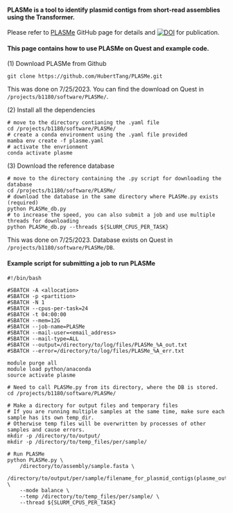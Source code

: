 #### PLASMe is a tool to identify plasmid contigs from short-read assemblies using the Transformer. 
Please refer to [PLASMe](https://github.com/HubertTang/PLASMe) GitHub page for details
and [![DOI](https://zenodo.org/badge/578918028.svg)](https://zenodo.org/badge/latestdoi/578918028) for publication.

#### This page contains how to use PLASMe on Quest and example code. 

(1) Download PLASMe from Github

    git clone https://github.com/HubertTang/PLASMe.git

This was done on 7/25/2023. You can find the download on Quest in `/projects/b1180/software/PLASMe/`.

(2) Install all the dependencies

    # move to the directory contianing the .yaml file
    cd /projects/b1180/software/PLASMe/
    # create a conda environment using the .yaml file provided
    mamba env create -f plasme.yaml
    # activate the envrionment
    conda activate plasme

(3) Download the reference database

    # move to the directory containing the .py script for downloading the database
    cd /projects/b1180/software/PLASMe/
    # download the database in the same directory where PLASMe.py exists (required)
    python PLASMe_db.py
    # to increase the speed, you can also submit a job and use multiple threads for downloading
    python PLASMe_db.py --threads ${SLURM_CPUS_PER_TASK}

This was done on 7/25/2023. Database exists on Quest in `/projects/b1180/software/PLASMe/DB`.

#### Example script for submitting a job to run PLASMe

    #!/bin/bash
    
    #SBATCH -A <allocation>
    #SBATCH -p <partition>
    #SBATCH -N 1
    #SBATCH --cpus-per-task=24
    #SBATCH -t 04:00:00
    #SBATCH --mem=12G
    #SBATCH --job-name=PLASMe
    #SBATCH --mail-user=<email_address>
    #SBATCH --mail-type=ALL
    #SBATCH --output=/directory/to/log/files/PLASMe_%A_out.txt
    #SBATCH --error=/directory/to/log/files/PLASMe_%A_err.txt
    
    module purge all
    module load python/anaconda
    source activate plasme

    # Need to call PLASMe.py from its directory, where the DB is stored. 
    cd /projects/b1180/software/PLASMe/

    # Make a directory for output files and temporary files
    # If you are running multiple samples at the same time, make sure each sample has its own temp_dir. 
    # Otherwise temp files will be overwritten by processes of other samples and cause errors.  
    mkdir -p /directory/to/output/
    mkdir -p /directory/to/temp_files/per/sample/

    # Run PLASMe
    python PLASMe.py \
        /directory/to/assembly/sample.fasta \
        /directory/to/output/per/sample/filename_for_plasmid_contigs(plasme_output).fasta \
        --mode balance \
        --temp /directory/to/temp_files/per/sample/ \
        --thread ${SLURM_CPUS_PER_TASK}
